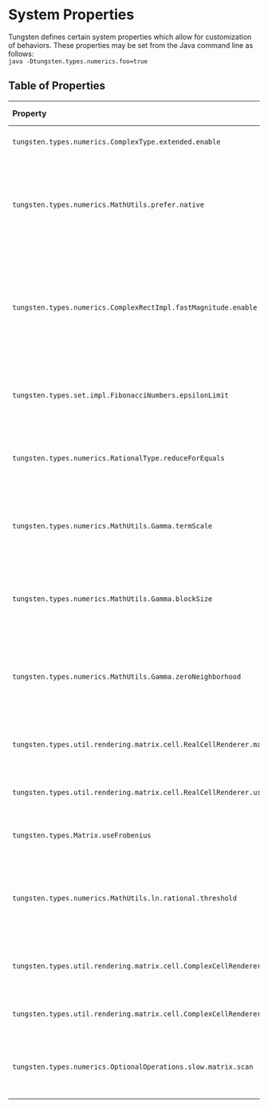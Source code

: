 # System Properties


Tungsten defines certain system properties which allow for
customization of behaviors.  These properties may be set from
the Java command line as follows:  
`java -Dtungsten.types.numerics.foo=true`

## Table of Properties
| Property                                                                          | Type    | Default Value | Explanation                                                                                                                                                 |
|:----------------------------------------------------------------------------------|---------|---------------|-------------------------------------------------------------------------------------------------------------------------------------------------------------|
| `tungsten.types.numerics.ComplexType.extended.enable`                             | Boolean | false         | If set to true, enables extended complex numbers.                                                                                                           |
| `tungsten.types.numerics.MathUtils.prefer.native`                                 | Boolean | true          | If set to true, uses Java's inbuilt methods for computing some functions (e.g., `BigDecimal.pow()`), which are typically faster but less accurate.          |
| `tungsten.types.numerics.ComplexRectImpl.fastMagnitude.enable`                    | Boolean | false         | If true, enables faster computation of the magnitude of complex numbers in rectangular format at the expense of less accurate identification of the result. |
| `tungsten.types.set.impl.FibonacciNumbers.epsilonLimit`                           | Real    | (none)        | If provided, this value is parsed as a threshold limit for epsilon values used to approximate phi.                                                          |
| `tungsten.types.numerics.RationalType.reduceForEquals`                            | Boolean | false         | When true, rational values are first reduced before comparison for equality.                                                                                |
| `tungsten.types.numerics.MathUtils.Gamma.termScale`                               | Integer | 2048          | Determines how many terms of the Weierstrass formula for 𝚪 will be computed. This is multiplied by the precision.                                          |
| `tungsten.types.numerics.MathUtils.Gamma.blockSize`                               | Integer | 250           | Determines how many Weierstrass terms are computed per block, thus governs work-per-thread.                                                                 |
| `tungsten.types.numerics.MathUtils.Gamma.zeroNeighborhood`                        | Real    | 0.01          | Determines the maximum magnitude of a value that counts as "close enough to zero" for Gamma function approximation.                                         |
| `tungsten.types.util.rendering.matrix.cell.RealCellRenderer.maxFractionDigits`    | Integer | 4             | Determines the maximum number of digits to render after the decimal point.                                                                                  |
| `tungsten.types.util.rendering.matrix.cell.RealCellRenderer.useEllipses`          | Boolean | true          | If true, appends ellipses to values to be truncated, otherwise rounds.                                                                                      |
| `tungsten.types.Matrix.useFrobenius`                                              | Boolean | false         | If true, use the Frobenius norm instead of the max norm for matrices.                                                                                       |
| `tungsten.types.numerics.MathUtils.ln.rational.threshold`                         | Integer | 250           | When computing ln(x) for a rational value x, determines whether to use the integer approximation for ln().                                                  |
| `tungsten.types.util.rendering.matrix.cell.ComplexCellRenderer.maxFractionDigits` | Integer | 3             | Determines the maximum number of digits to render after the decimal point.                                                                                  |
| `tungsten.types.util.rendering.matrix.cell.ComplexCellRenderer.useEllipses`       | Boolean | true          | If true, appends ellipses to values to be truncated, otherwise rounds.                                                                                      |
| `tungsten.types.numerics.OptionalOperations.slow.matrix.scan`                     | Boolean | false         | When determining the element type of a matrix, setting this to true forces scanning the entire matrix.                                                      |
